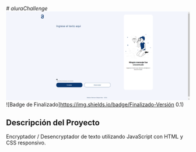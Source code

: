 <em># aluraChallenge</em>
![Encriptador de Texto](https://github.com/matiasnm/aluraChallenge/blob/main/README.png)
![Badge de Finalizado]https://img.shields.io/badge/Finalizado-Versión 0.1)
## Descripción del Proyecto
Encryptador / Desencryptador de texto utilizando JavaScript con HTML y CSS responsivo.
